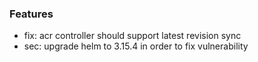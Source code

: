 ### Features
-  fix: acr controller should support latest revision sync
-  sec: upgrade helm to 3.15.4 in order to fix vulnerability